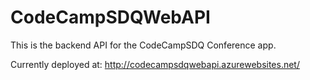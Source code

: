 CodeCampSDQWebAPI
=================

This is the backend API for the CodeCampSDQ Conference app.  

Currently deployed at: http://codecampsdqwebapi.azurewebsites.net/

